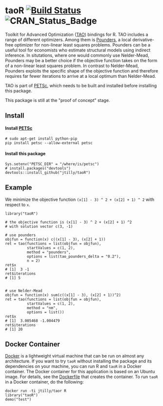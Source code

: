 # taoR [![Build Status](https://travis-ci.org/jtilly/taoR.svg?branch=master)](https://travis-ci.org/jtilly/taoR) ![CRAN_Status_Badge](http://www.r-pkg.org/badges/version/taoR)

Toolkit for Advanced Optimization ([TAO](http://www.mcs.anl.gov/petsc/petsc-current/docs/tao_manual.pdf)) bindings for R. TAO includes a range of different optimizers. Among them is [Pounders](http://www.mcs.anl.gov/papers/P5120-0414.pdf), a local derivative-free optimizer for non-linear least squares problems. Pounders can be a useful tool for economists who estimate structural models using indirect inference. In situtations, where one would commonly use Nelder-Mead, Pounders may be a better choice if the objective function takes on the form of a non-linear least squares problem. In contrast to Nelder-Mead, Pounders exploits the specific shape of the objective function and therefore requires far fewer iterations to arrive at a local optimum than Nelder-Mead. 

TAO is part of [PETSc](http://www.mcs.anl.gov/petsc/), which needs to be built and installed before installing this package.

This package is still at the "proof of concept" stage.

## Install

#### Install [PETSc](http://www.mcs.anl.gov/petsc/)
```{bash}
# sudo apt-get install python-pip
pip install petsc --allow-external petsc
```
#### Install this package 
```{r}
Sys.setenv("PETSC_DIR" = "/where/is/petsc")
# install.packages("devtools")
devtools::install_github("jtilly/taoR")
```

## Example
We minimize the objective function `(x[1] - 3) ^ 2 + (x[2] + 1) ^ 2` with respect to `x`. 
```{r}
library("taoR")

# the objective function is (x[1] - 3) ^ 2 + (x[2] + 1) ^2 
# with solution vector c(3, -1)

# use pounders
objfun = function(x) c((x[1] - 3), (x[2] + 1))
ret = tao(functions = list(objfun = objfun), 
          startValues = c(1, 2), 
          method = "pounders", 
          options = list(tao_pounders_delta = "0.2"), 
          n = 2)
ret$x
# [1]  3 -1
ret$iterations
# [1] 5

    
# use Nelder-Mead
objfun = function(x) sum(c((x[1] - 3), (x[2] + 1))^2)
ret = tao(functions = list(objfun = objfun), 
          startValues = c(1, 2), 
          method = "nm", 
          options = list())
ret$x
# [1]  3.005468 -1.004479
ret$iterations
# [1] 20
```

## Docker Container

[Docker](https://docs.docker.com/) is a lightweight virtual machine that can be run on almost any architecture. If you want to try `taoR` without installing the package and its dependencies on your machine, you can run R and `taoR` in a Docker container. The Docker container for this application is based on an Ubuntu image. For details, see the [Dockerfile](https://github.com/jtilly/taoR/blob/docker/Dockerfile) that creates the container. To run `taoR` in a Docker container, do the following:
```{bash}
docker run -ti jtilly/taor R
library("taoR")
demo("test")
```
